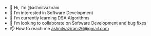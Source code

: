 - 👋 Hi, I’m @ashnilvazirani
- 👀 I’m interested in Software Development
- 🌱 I’m currently learning DSA Algorithms
- 💞️ I’m looking to collaborate on Software Development and bug fixes
- 📫 How to reach me ashnilvazirani26@gmail.com

<!---
ashnilvazirani/ashnilvazirani is a ✨ special ✨ repository because its `README.md` (this file) appears on your GitHub profile.
You can click the Preview link to take a look at your changes.
--->
